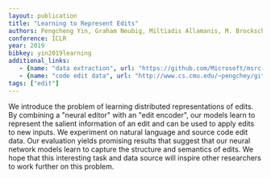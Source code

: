 ```yaml
---
layout: publication
title: "Learning to Represent Edits"
authors: Pengcheng Yin, Graham Neubig, Miltiadis Allamanis, M. Brockschmidt, A. L. Gaunt
conference: ICLR
year: 2019
bibkey: yin2019learning
additional_links:
   - {name: "data extraction", url: "https://github.com/Microsoft/msrc-dpu-learning-to-represent-edits"}
   - {name: "code edit data", url: "http://www.cs.cmu.edu/~pengchey/githubedits.zip"}
tags: ["edit"]
---
```

We introduce the problem of learning distributed representations of edits. By combining a
"neural editor" with an "edit encoder", our models learn to represent the salient
information of an edit and can be used to apply edits to new inputs.
We experiment on natural language and source code edit data. Our evaluation yields
promising results that suggest that our neural network models learn to capture
the structure and semantics of edits. We hope that this interesting task and
data source will inspire other researchers to work further on this problem.
